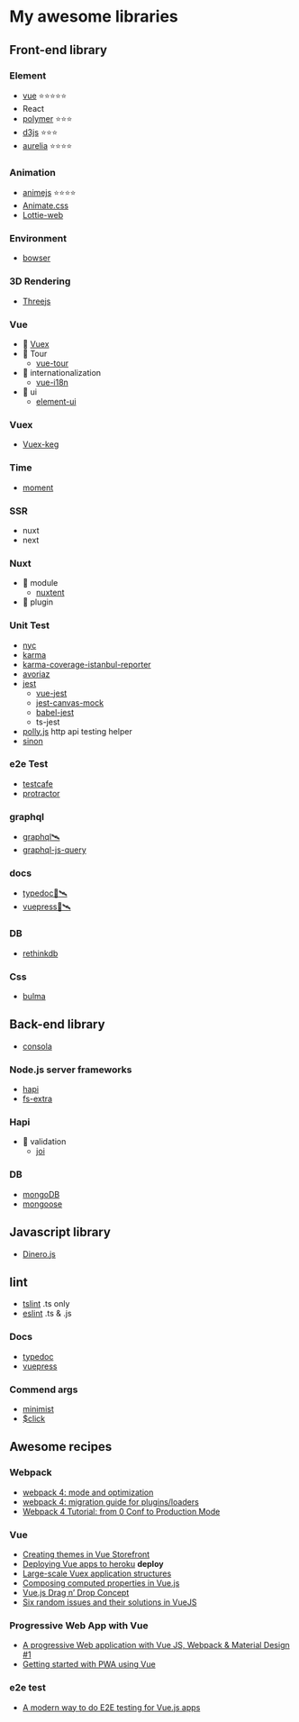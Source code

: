 # My awesome libraries

## Front-end library

### Element
 - [vue](https://kr.vuejs.org/) ⭐⭐⭐⭐⭐
 - React
 - [polymer](https://www.polymer-project.org/) ⭐⭐⭐
 - [d3js](https://d3js.org/) ⭐⭐⭐
 - [aurelia](http://aurelia.io/) ⭐⭐⭐⭐
 
### Animation
 - [animejs](http://animejs.com/) ⭐⭐⭐⭐
 - [Animate.css](https://daneden.github.io/animate.css/)
 - [Lottie-web](https://www.npmjs.com/package/lottie-web)
 
### Environment
- [bowser](https://github.com/lancedikson/bowser)

### 3D Rendering
- [Threejs](https://threejs.org/)
 
### Vue
 - 🔗 [Vuex](https://vuex.vuejs.org/)
 - 🔗 Tour
   - [vue-tour](https://pulsardev.github.io/vue-tour/)
 - 🔗 internationalization
   - [vue-i18n](https://github.com/kazupon/vue-i18n)
 - 🔗 ui
   - [element-ui](element-ui)

### Vuex
 - [Vuex-keg]()

### Time
- [moment](https://momentjs.com/)

### SSR
 - nuxt
 - next

### Nuxt
- 🔗 module
  - [nuxtent](https://github.com/nuxt-community/nuxtent-module)
- 🔗 plugin

 
### Unit Test
 - [nyc](https://github.com/istanbuljs/nyc)
 - [karma](https://www.npmjs.com/package/karma)
 - [karma-coverage-istanbul-reporter](https://www.npmjs.com/package/karma-coverage-istanbul-reporter)
 - [avoriaz](https://github.com/eddyerburgh/avoriaz-karma-mocha-example)
 - [jest](https://jestjs.io/)
   - [vue-jest](https://www.npmjs.com/package/vue-jest)
   - [jest-canvas-mock](https://www.npmjs.com/package/jest-canvas-mock)
   - [babel-jest](https://www.npmjs.com/package/babel-jest)
   - ts-jest
 - [polly.js](https://github.com/Netflix/pollyjs) http api testing helper
 - [sinon](http://sinonjs.org/)
 
### e2e Test
  - [testcafe](https://github.com/DevExpress/testcafe)
  - [protractor](https://www.npmjs.com/package/protractor)
 
### graphql
 - [graphql🛰](https://graphql.org/learn/)
 - [graphql-js-query](https://www.npmjs.com/package/graphql-js-query)

### docs
 - [typedoc🚀🛰](http://typedoc.org/)
 - [vuepress🚀🛰](https://vuepress.vuejs.org/)
 
### DB
 - [rethinkdb](https://www.rethinkdb.com/)
 
### Css
 - [bulma](https://bulma.io/)
 
## Back-end library
- [consola](https://github.com/nuxt/consola)

### Node.js server frameworks
 - [hapi](https://hapijs.com) 
 - [fs-extra](https://github.com/jprichardson/node-fs-extra)
 
### Hapi
 - 🔗 validation
   - [joi](https://www.npmjs.com/package/joi)

### DB
- [mongoDB](https://www.mongodb.com/)
- [mongoose](http://mongoosejs.com/)

## Javascript library
 - [Dinero.js](https://sarahdayan.github.io/dinero.js/index.html)
 
## lint
- [tslint](https://palantir.github.io/tslint/) .ts only
- [eslint](https://eslint.org/) .ts & .js

### Docs
 - [typedoc](http://typedoc.org/)
 - [vuepress](https://vuepress.vuejs.org/)

### Commend args
 - [minimist](https://github.com/substack/minimist)
 - [$click](http://click.pocoo.org/5/)

## Awesome recipes

### Webpack
- [webpack 4: mode and optimization](https://medium.com/webpack/webpack-4-mode-and-optimization-5423a6bc597a)
- [webpack 4: migration guide for plugins/loaders](https://medium.com/webpack/webpack-4-migration-guide-for-plugins-loaders-20a79b927202)
- [Webpack 4 Tutorial: from 0 Conf to Production Mode](https://www.valentinog.com/blog/webpack-tutorial/)

### Vue
- [Creating themes in Vue Storefront](https://medium.com/@frakowski/creating-themes-in-vue-storefront-part-2-vue-storefront-themes-in-depth-6fe28dee3e40)
- [Deploying Vue apps to heroku](https://medium.com/@cristijora/deploying-vue-apps-to-heroku-the-right-way-26b11c1ae5cd) **deploy**
- [Large-scale Vuex application structures](https://medium.com/3yourmind/large-scale-vuex-application-structures-651e44863e2f)
- [Composing computed properties in Vue.js](https://medium.com/@kevin_peters/composing-computed-properties-in-vue-js-87b4507af079)
- [Vue.js Drag n’ Drop Concept](https://medium.com/@lvstross_97672/vue-js-drag-n-drop-concept-cf1384cd91b4)
 - [Six random issues and their solutions in VueJS](https://medium.com/@stijlbreuk/six-random-issues-and-their-solutions-in-vuejs-b16d470a6462)

 ### Progressive Web App with Vue
 - [A progressive Web application with Vue JS, Webpack & Material Design #1](https://blog.sicara.com/a-progressive-web-application-with-vue-js-webpack-material-design-part-1-c243e2e6e402)
 - [Getting started with PWA using Vue](https://blog.pusher.com/getting-started-pwa-vue/)
 
 ### e2e test
  - [A modern way to do E2E testing for Vue.js apps](https://hackernoon.com/a-modern-way-to-do-e2e-testing-for-vue-js-apps-cebe0a07499c)